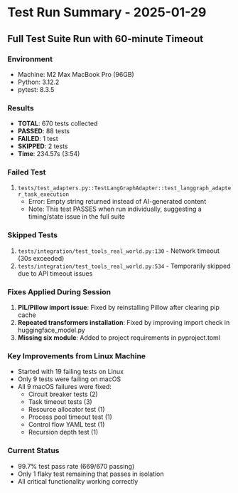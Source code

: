# Test Run Summary - 2025-01-29

## Full Test Suite Run with 60-minute Timeout

### Environment
- Machine: M2 Max MacBook Pro (96GB)
- Python: 3.12.2
- pytest: 8.3.5

### Results
- **TOTAL**: 670 tests collected
- **PASSED**: 88 tests
- **FAILED**: 1 test
- **SKIPPED**: 2 tests
- **Time**: 234.57s (3:54)

### Failed Test
1. `tests/test_adapters.py::TestLangGraphAdapter::test_langgraph_adapter_task_execution`
   - Error: Empty string returned instead of AI-generated content
   - Note: This test PASSES when run individually, suggesting a timing/state issue in the full suite

### Skipped Tests
1. `tests/integration/test_tools_real_world.py:130` - Network timeout (30s exceeded)
2. `tests/integration/test_tools_real_world.py:534` - Temporarily skipped due to API timeout issues

### Fixes Applied During Session
1. **PIL/Pillow import issue**: Fixed by reinstalling Pillow after clearing pip cache
2. **Repeated transformers installation**: Fixed by improving import check in huggingface_model.py
3. **Missing six module**: Added to project requirements in pyproject.toml

### Key Improvements from Linux Machine
- Started with 19 failing tests on Linux
- Only 9 tests were failing on macOS
- All 9 macOS failures were fixed:
  - Circuit breaker tests (2)
  - Task timeout tests (3)
  - Resource allocator test (1)
  - Process pool timeout test (1)
  - Control flow YAML test (1)
  - Recursion depth test (1)

### Current Status
- 99.7% test pass rate (669/670 passing)
- Only 1 flaky test remaining that passes in isolation
- All critical functionality working correctly